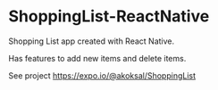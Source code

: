 # ShoppingList-ReactNative

Shopping List app created with React Native.

Has features to add new items and delete items.

See project
https://expo.io/@akoksal/ShoppingList

